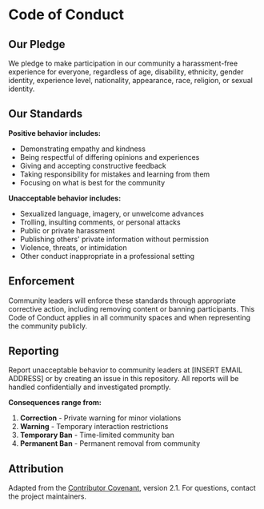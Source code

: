# Code of Conduct

## Our Pledge

We pledge to make participation in our community a harassment-free experience for everyone, regardless of age, disability, ethnicity, gender identity, experience level, nationality, appearance, race, religion, or sexual identity.

## Our Standards

**Positive behavior includes:**
* Demonstrating empathy and kindness
* Being respectful of differing opinions and experiences
* Giving and accepting constructive feedback
* Taking responsibility for mistakes and learning from them
* Focusing on what is best for the community

**Unacceptable behavior includes:**
* Sexualized language, imagery, or unwelcome advances
* Trolling, insulting comments, or personal attacks
* Public or private harassment
* Publishing others' private information without permission
* Violence, threats, or intimidation
* Other conduct inappropriate in a professional setting

## Enforcement

Community leaders will enforce these standards through appropriate corrective action, including removing content or banning participants. This Code of Conduct applies in all community spaces and when representing the community publicly.

## Reporting

Report unacceptable behavior to community leaders at [INSERT EMAIL ADDRESS] or by creating an issue in this repository. All reports will be handled confidentially and investigated promptly.

**Consequences range from:**
1. **Correction** - Private warning for minor violations
2. **Warning** - Temporary interaction restrictions
3. **Temporary Ban** - Time-limited community ban
4. **Permanent Ban** - Permanent removal from community

## Attribution

Adapted from the [Contributor Covenant](https://www.contributor-covenant.org), version 2.1. For questions, contact the project maintainers.
